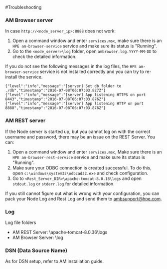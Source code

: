 
#Troubleshooting

### AM Browser server
In case `http://<node_server_ip>:8888` does not work:

1.	Open a command window and enter `services.msc`, make sure there is an `HPE am-browser-service` service and make sure its status is "Running".
2.	Go to the `<node_server>\log` folder, open `ambrowser.log.YYYY-MM-DD` to check the detailed information.

If you do not see the following messages in the log files, the `HPE am-browser-service` service is not installed correctly and you can try to re-install the service.

```
{"level":"info","message":"[server] Set db folder to ./db","timestamp":"2016-07-08T06:07:03.827Z"}
{"level":"info","message":"[server] App listening HTTPS on port 8443","timestamp":"2016-07-08T06:07:03.876Z"}
{"level":"info","message":"[server] App listening HTTP on port 8888","timestamp":"2016-07-08T06:07:03.876Z"}
```

### AM REST server

If the Node server is started up, but you cannot log on with the correct username and password, there may be an issue on the REST Server. You can:

1.	Open a command window and enter `services.msc`, Make sure there is an `HPE am-browser-rest-service` service and make sure its status is "Running".
2.	Make sure your ODBC connection is created successful. To do this, open `c:\windows\system32\odbcad32.exe` and check configuration.
3.	Go to `<Rest_Server_DIR>\apache-tomcat-8.0.18\logs` and open `stdout.log` or `stderr.log` for detailed information.

If you still cannot figure out what is wrong with your configuration, you can pack your Node Log and Rest Log and send them to ambsupport@hpe.com.

### Log
Log file folders
- AM REST Server: <am-browser-rest>\apache-tomcat-8.0.36\logs
- AM Browser Server: <am-browser>\log

### DSN (Data Source Name)
As for DSN setup, refer to AM installation guide.

